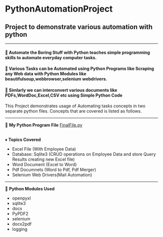 # PythonAutomationProject
## Project to demonstrate various automation with python
------
#### :beginner: Automate the Boring Stuff with Python teaches simple programming skills to automate everyday computer tasks.
#### :beginner: Various Tasks can be Automated using Python Programs like Scraping any Web data with Python Modules like beautifulsoup,webbrowser,selenium webdrivers.
#### :beginner: Simlarly we can interconvert various documents like PDFs,WordDoc,Excel,CSV etc using Simple Python Code
This Project demonstrates usage of Automating tasks concepts in two separate python files.
Concepts that are covered is listed as follows.

------
:trident: __My Python Program File__ 
[FinalFile.py](https://github.com/TechieMeSB/PyAutomationProject/blob/master/FinalFile.py) <br>
<br>

:diamonds: __Topics Covered__ 
* Excel File (With Employee Data)
* Database: Sqlite3 (CRUD operations on Employee Data and store Query Results creating new Excel file)
* Word Document (Excel to Word)
* Pdf Documnets (Word to Pdf, Pdf Merger)
* Selenium Web Drivers(Mail Automation)

------
:small_orange_diamond: __Python Modules Used__
* openpyxl   
* sqlite3  
* docx    
* PyPDF2    
* selenium    
* docx2pdf  
* logging
